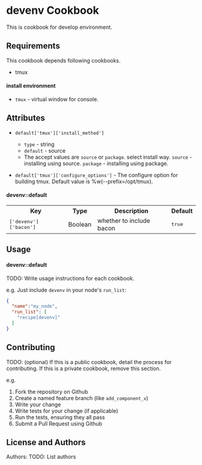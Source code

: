 devenv Cookbook
===============
This is cookbook for develop environment.

Requirements
------------
This cookbook depends following cookbooks.

- tmux

#### install environment
- `tmux` - virtual window for console.


Attributes
----------

- `default['tmux']['install_method']`
    - `type` - string
    - `default` - source
    - The accept values are `source` or `package`. select install way.
      `source` - installing using source.
      `package` - installing using package.

- `default['tmux']['configure_options']` - The configure option for building tmux. Default value is
                                           %w(--prefix=/opt/tmux).


#### devenv::default
<table>
  <tr>
    <th>Key</th>
    <th>Type</th>
    <th>Description</th>
    <th>Default</th>
  </tr>
  <tr>
    <td><tt>['devenv']['bacon']</tt></td>
    <td>Boolean</td>
    <td>whether to include bacon</td>
    <td><tt>true</tt></td>
  </tr>
</table>

Usage
-----
#### devenv::default
TODO: Write usage instructions for each cookbook.

e.g.
Just include `devenv` in your node's `run_list`:

```json
{
  "name":"my_node",
  "run_list": [
    "recipe[devenv]"
  ]
}
```

Contributing
------------
TODO: (optional) If this is a public cookbook, detail the process for contributing. If this is a private cookbook, remove this section.

e.g.
1. Fork the repository on Github
2. Create a named feature branch (like `add_component_x`)
3. Write your change
4. Write tests for your change (if applicable)
5. Run the tests, ensuring they all pass
6. Submit a Pull Request using Github

License and Authors
-------------------
Authors: TODO: List authors
